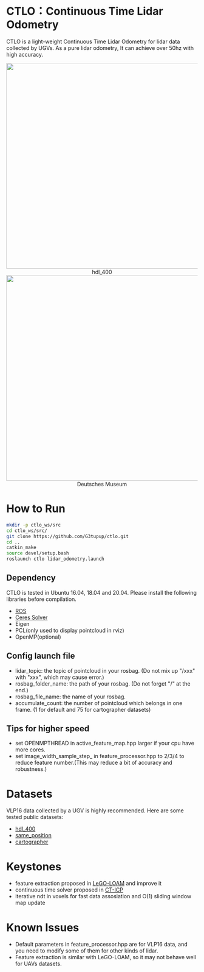 # CTLO：Continuous Time Lidar Odometry

CTLO is a light-weight Continuous Time Lidar Odometry for lidar data collected by UGVs. As a pure lidar odometry, It can achieve over 50hz with high accuracy.

<div  align="center">  
<img src="image/hdl_400.png" width = "540" align=center />
</div>
<center>hdl_400</center>

<div  align="center">  
<img src="image/Deutsches Museum.png" width = "540" align=center />
</div>
<center>Deutsches Museum</center>


# How to Run

```bash
mkdir -p ctlo_ws/src
cd ctlo_ws/src/
git clone https://github.com/G3tupup/ctlo.git
cd ..
catkin_make
source devel/setup.bash
roslaunch ctlo lidar_odometry.launch
```

## Dependency

CTLO is tested in Ubuntu 16.04, 18.04 and 20.04. Please install the following libraries before compilation.

- [ROS](http://wiki.ros.org/ROS/Installation)
- [Ceres Solver](http://www.ceres-solver.org/installation.html)
- Eigen
- PCL(only used to display pointcloud in rviz)
- OpenMP(optional)

## Config launch file

- lidar_topic: the topic of pointcloud in your rosbag. (Do not mix up "/xxx" with "xxx", which may cause error.)
- rosbag_folder_name: the path of your rosbag. (Do not forget "/" at the end.)
- rosbag_file_name: the name of your rosbag.
- accumulate_count: the number of pointcloud which belongs in one frame. (1 for default and 75 for cartographer datasets)

## Tips for higher speed

- set OPENMPTHREAD in active_feature_map.hpp larger if your cpu have more cores.
- set image_width_sample_step_ in feature_processor.hpp to 2/3/4 to reduce feature number.(This may reduce a bit of accuracy and robustness.)

# Datasets

VLP16 data collected by a UGV is highly recommended. Here are some tested public datasets: 

- [hdl_400](https://github.com/koide3/hdl_graph_slam)
- [same_position](https://github.com/RobustFieldAutonomyLab/jackal_dataset_20170608)
- [cartographer](https://google-cartographer-ros.readthedocs.io/en/latest/data.html#id4)

# Keystones
- feature extraction proposed in [LeGO-LOAM](https://github.com/RobustFieldAutonomyLab/LeGO-LOAM) and improve it
- continuous time solver proposed in [CT-ICP](https://github.com/jedeschaud/ct_icp)
- iterative ndt in voxels for fast data assosiation and O(1) sliding window map update

# Known Issues

- Default parameters in feature_processor.hpp are for VLP16 data, and you need to modify some of them for other kinds of lidar.
- Feature extraction is similar with LeGO-LOAM, so it may not behave well for UAVs datasets.
